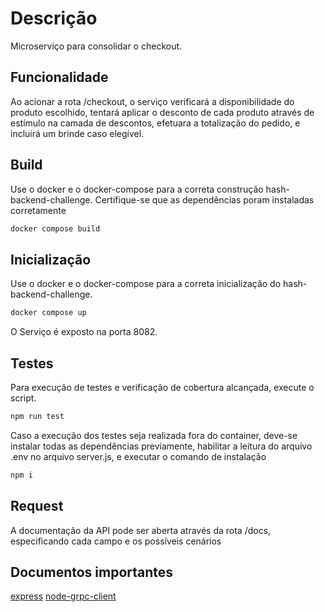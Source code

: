 # Descrição

Microserviço para consolidar o checkout.

## Funcionalidade

Ao acionar a rota /checkout, o serviço verificará a disponibilidade do produto escolhido,
tentará aplicar o desconto de cada produto através de estímulo na camada de descontos,
efetuara a totalização do pedido,
e incluirá um brinde caso elegível.

## Build

Use o docker e o docker-compose para a correta construção hash-backend-challenge. Certifique-se que as dependências poram instaladas corretamente

```bash
docker compose build
```

## Inicialização

Use o docker e o docker-compose para a correta inicialização do hash-backend-challenge.

```bash
docker compose up
```

O Serviço é exposto na porta 8082.

## Testes

Para execução de testes e verificação de cobertura alcançada, execute o script.

```bash
npm run test
```

Caso a execução dos testes seja realizada fora do container, deve-se instalar todas as dependências previamente, habilitar a leitura do arquivo .env no arquivo server.js, e executar o comando de instalação

```bash
npm i
```

## Request

A documentação da API pode ser aberta através da rota /docs, especificando cada campo e os possíveis cenários

## Documentos importantes

[express](https://expressjs.com/pt-br/)
[node-grpc-client](https://www.npmjs.com/package/node-grpc-client)
